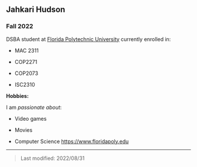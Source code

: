 ## Jahkari Hudson

### Fall 2022

DSBA student at [Florida Polytechnic University](https://www.floridapoly.edu) currently enrolled in: 

- MAC 2311

- COP2271

- COP2073

- ISC2310

**Hobbies:**

I am _passionate about_: 

- Video games

- Movies

- Computer Science
<https://www.floridapoly.edu>

***

> Last modified: 2022/08/31